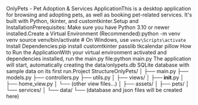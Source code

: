 OnlyPets - Pet Adoption & Services ApplicationThis is a desktop application for browsing and adopting pets, as well as booking pet-related services. It's built with Python, tkinter, and customtkinter.Setup and InstallationPrerequisites: Make sure you have Python 3.10 or newer installed.Create a Virtual Environment (Recommended):python -m venv venv
source venv/bin/activate  # On Windows, use `venv\Scripts\activate`
Install Dependencies:pip install customtkinter passlib tkcalendar pillow
How to Run the ApplicationWith your virtual environment activated and dependencies installed, run the main.py file:python main.py
The application will start, automatically creating the data/onlypets.db SQLite database with sample data on its first run.Project StructureOnlyPets/
│
├── main.py
├── models.py
├── controllers.py
├── utils.py
│
├── views/
│   ├── __init__.py
│   ├── home_view.py
│   └── (other view files...)
│
├── assets/
│   ├── pets/
│   └── services/
│
└── data/
    └── (database and json files will be created here)
